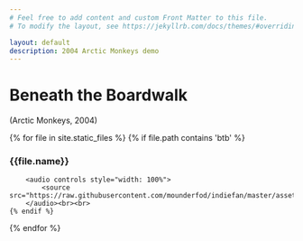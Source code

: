 ```yaml
---
# Feel free to add content and custom Front Matter to this file.
# To modify the layout, see https://jekyllrb.com/docs/themes/#overriding-theme-defaults

layout: default
description: 2004 Arctic Monkeys demo
---
```


# Beneath the Boardwalk

(Arctic Monkeys, 2004)


<div>
{% for file in site.static_files %}
    {% if file.path contains 'btb' %}
        <h3>{{file.name}}</h3>

        <audio controls style="width: 100%">
            <source src="https://raw.githubusercontent.com/mounderfod/indiefan/master/assets/audio/btb/{{file.name}}">
        </audio><br><br>
    {% endif %}
{% endfor %}
</div>